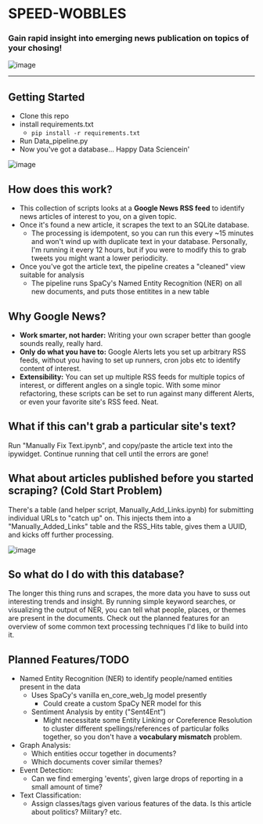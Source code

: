 # SPEED-WOBBLES
### Gain rapid insight into emerging news publication on topics of your chosing!
![image](https://user-images.githubusercontent.com/36832027/164999066-211c41d7-0b58-433c-bb05-6fa299e93818.png)

-----

## Getting Started
- Clone this repo
- install requirements.txt
  - ```pip install -r requirements.txt```
- Run Data_pipeline.py
- Now you've got a database... Happy Data Sciencein'

![image](https://user-images.githubusercontent.com/36832027/165001835-bf57aca4-a254-4c7f-93f1-07cf0506c195.png)

## How does this work?
- This collection of scripts looks at a **Google News RSS feed** to identify news articles of interest to you, on a given topic. 
- Once it's found a new article, it scrapes the text to an SQLite database. 
  - The processing is idempotent, so you can run this every ~15 minutes and won't wind up with duplicate text in your database. Personally, I'm running it every 12 hours, but if you were to modify this to grab tweets you might want a lower periodicity.
- Once you've got the article text, the pipeline creates a "cleaned" view suitable for analysis
  - The pipeline runs SpaCy's Named Entity Recognition (NER) on all new documents, and puts those entitites in a new table

## Why Google News?
- **Work smarter, not harder:** Writing your own scraper better than google sounds really, really hard.
- **Only do what you have to:** Google Alerts lets you set up arbitrary RSS feeds, without you having to set up runners, cron jobs etc to identify content of interest.
- **Extensibility:** You can set up multiple RSS feeds for multiple topics of interest, or different angles on a single topic. With some minor refactoring, these scripts can be set to run against many different Alerts, or even your favorite site's RSS feed. Neat.

## What if this can't grab a particular site's text?
Run "Manually Fix Text.ipynb", and copy/paste the article text into the ipywidget. Continue running that cell until the errors are gone!

## What about articles published before you started scraping? (**Cold Start Problem**)
There's a table (and helper script, Manually_Add_Links.ipynb) for submitting individual URLs to "catch up" on. This injects them into a "Manually_Added_Links" table and the RSS_Hits table, gives them a UUID, and kicks off further processing.

![image](https://user-images.githubusercontent.com/36832027/165001863-72cbbec2-853b-4da2-bb0f-080d825130b9.png)

## So what do I do with this database?
The longer this thing runs and scrapes, the more data you have to suss out interesting trends and insight. By running simple keyword searches, or visualizing the output of NER, you can tell what people, places, or themes are present in the documents. Check out the planned features for an overview of some common text processing techniques I'd like to build into it.

## Planned Features/TODO
- Named Entity Recognition (NER) to identify people/named entities present in the data
  - Uses SpaCy's vanilla en_core_web_lg model presently
    - Could create a custom SpaCy NER model for this
  - Sentiment Analysis by entity ("Sent4Ent")
    - Might necessitate some Entity Linking or Coreference Resolution to cluster different spellings/references of particular folks together, so you don't have a **vocabulary mismatch** problem.
- Graph Analysis:
  - Which entities occur together in documents?
  - Which documents cover similar themes?
- Event Detection:
  - Can we find emerging 'events', given large drops of reporting in a small amount of time?
- Text Classification:
  - Assign classes/tags given various features of the data. Is this article about politics? Military? etc.
